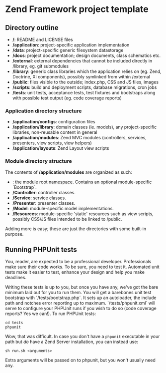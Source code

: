 # Zend Framework project template

## Directory outline

- **/**: README and LICENSE files
- **/application**: project-specific application implementation
- **/data**: project-specific generic filesystem datastorage
- **/docs**: project documentation; design documents, class schematics etc.
- **/external**: external dependencies that cannot be included directly in /library, eg. git submodules
- **/library**: generic class libraries which the application relies on (eg. Zend, Doctrine, Xi components), possibly symlinked from within /external
- **/public**: files visible to the outside; index.php, CSS and JS files, images
- **/scripts**: build and deployment scripts, database migrations, cron jobs
- **/tests**: unit tests, acceptance tests, test fixtures and bootstraps along with possible test output (eg. code coverage reports)

### Application directory structure

- **/application/configs**: configuration files
- **/application/library**: domain classes (ie. models), any project-specific libraries, non-reusable content in general
- **/application/modules**: Zend MVC modules (controllers, services, presenters, view scripts, view helpers)
- **/application/layouts**: Zend Layout view scripts

### Module directory structure

The contents of **/application/modules** are organized as such:

- **<ExampleModule>**: the module root namespace. Contains an optional module-specific ´Bootstrap´.
- **<ExampleModule>/Controller**: controller classes.
- **<ExampleModule>/Service**: service classes.
- **<ExampleModule>/Presenter**: presenter classes.
- **<ExampleModule>/Model**: module-specific model implementations.
- **<ExampleModule>/Resources**: module-specific 'static' resources such as view scripts, possibly CSS/JS files intended to be linked to /public.
    
Adding more is easy; these are just the directories with some built-in purpose.

## Running PHPUnit tests

You, reader, are expected to be a professional developer. Professionals make sure their code works. To be sure, you need to test it. Automated unit tests make it easier to test, enhance your design and help you make deadlines.

Writing these tests is up to you, but once you have any, we've got the bare minimum laid out for you to run them. You will get a  barebones unit test bootstrap with ´/tests/bootstrap.php´. It sets up an autoloader, the include path and notches error reporting up to maximum. ´/tests/phpunit.xml´ will serve to configure your PHPUnit runs if you wish to do so (code coverage reports? Yes we can!). To run PHPUnit tests:

    cd tests
    phpunit

Wow, that was difficult. In case you don't have a `phpunit` executable in your path but _do_ have a Zend Server installation, you can instead use:

    sh run.sh <arguments>

Extra arguments will be passed on to phpunit, but you won't usually need any.